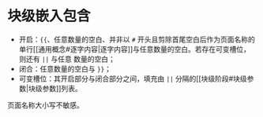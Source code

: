 # 块级嵌入包含

- 开启：`{{`、任意数量的空白、并非以 `#` 开头且剪除首尾空白后作为页面名称<wbr />
  的单行[[通用概念#逐字内容|逐字内容]]与任意数量的空白。若存在可变槽位，则还有 `||` 与任意<wbr />
  数量的空白；
- 闭合：任意数量的空白与 `}}`；
- 可变槽位：其开启部分与闭合部分之间，填充由 `||` 分隔的[[块级阶段#块级参数|块级参数]]列表。

页面名称大小写不敏感。
